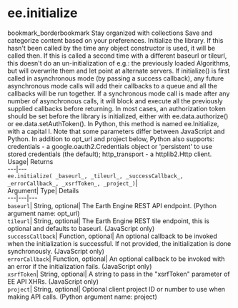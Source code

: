 
#  ee.initialize 
bookmark_borderbookmark Stay organized with collections  Save and categorize content based on your preferences. 
Initialize the library. If this hasn't been called by the time any object constructor is used, it will be called then. If this is called a second time with a different baseurl or tileurl, this doesn't do an un-initialization of e.g.: the previously loaded Algorithms, but will overwrite them and let point at alternate servers. 
If initialize() is first called in asynchronous mode (by passing a success callback), any future asynchronous mode calls will add their callbacks to a queue and all the callbacks will be run together.
If a synchronous mode call is made after any number of asynchronous calls, it will block and execute all the previously supplied callbacks before returning.
In most cases, an authorization token should be set before the library is initialized, either with ee.data.authorize() or ee.data.setAuthToken().
In Python, this method is named ee.Initialize, with a capital I. Note that some parameters differ between JavaScript and Python. In addition to opt_url and project below, Python also supports: credentials - a google.oauth2.Credentials object or 'persistent' to use stored credentials (the default); http_transport - a httplib2.Http client.
Usage| Returns  
---|---  
`ee.initialize( _baseurl_, _tileurl_, _successCallback_, _errorCallback_, _xsrfToken_, _project_)`|   
Argument|  Type| Details  
---|---|---  
`baseurl`| String, optional| The Earth Engine REST API endpoint. (Python argument name: opt_url)  
`tileurl`| String, optional| The Earth Engine REST tile endpoint, this is optional and defaults to baseurl. (JavaScript only)  
`successCallback`| Function, optional| An optional callback to be invoked when the initialization is successful. If not provided, the initialization is done synchronously. (JavaScript only)  
`errorCallback`| Function, optional| An optional callback to be invoked with an error if the initialization fails. (JavaScript only)  
`xsrfToken`| String, optional| A string to pass in the "xsrfToken" parameter of EE API XHRs. (JavaScript only)  
`project`| String, optional| Optional client project ID or number to use when making API calls. (Python argument name: project)  
